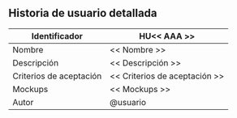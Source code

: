 ## Historia de usuario detallada

| Identificador           | HU<< AAA >>                    | 
|-------------------------|--------------------------------| 
| Nombre                  | << Nombre >>                   | 
| Descripción             | << Descripción >>              | 
| Criterios de aceptación | << Criterios de aceptación >>  | 
| Mockups                 | << Mockups >>                  | 
| Autor                   | @usuario                       | 
